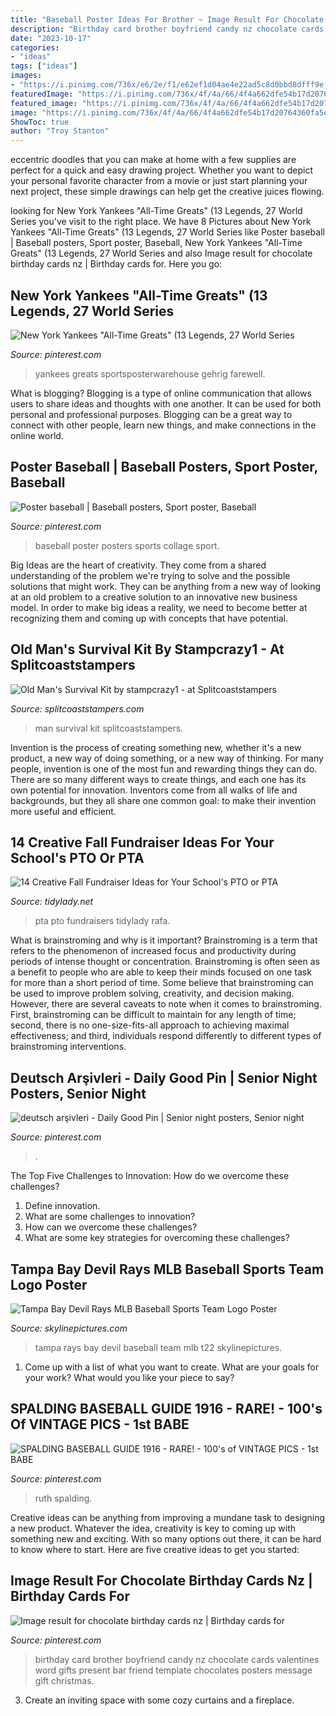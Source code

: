 ```yaml
---
title: "Baseball Poster Ideas For Brother ~ Image Result For Chocolate Birthday Cards Nz"
description: "Birthday card brother boyfriend candy nz chocolate cards valentines word gifts present bar friend template chocolates posters message gift christmas"
date: "2023-10-17"
categories:
- "ideas"
tags: ["ideas"]
images:
- "https://i.pinimg.com/736x/e6/2e/f1/e62ef1d04ae4e22ad5c8d0bbd8dfff9e.jpg"
featuredImage: "https://i.pinimg.com/736x/4f/4a/66/4f4a662dfe54b17d20764360fa5e0bbb--babe-ruth-baseball.jpg"
featured_image: "https://i.pinimg.com/736x/4f/4a/66/4f4a662dfe54b17d20764360fa5e0bbb--babe-ruth-baseball.jpg"
image: "https://i.pinimg.com/736x/4f/4a/66/4f4a662dfe54b17d20764360fa5e0bbb--babe-ruth-baseball.jpg"
ShowToc: true
author: "Troy Stanton"
---
```



eccentric doodles that you can make at home with a few supplies are perfect for a quick and easy drawing project. Whether you want to depict your personal favorite character from a movie or just start planning your next project, these simple drawings can help get the creative juices flowing.

	

		
looking for New York Yankees &quot;All-Time Greats&quot; (13 Legends, 27 World Series you've visit to the right place. We have 8 Pictures about New York Yankees &quot;All-Time Greats&quot; (13 Legends, 27 World Series like Poster baseball | Baseball posters, Sport poster, Baseball, New York Yankees &quot;All-Time Greats&quot; (13 Legends, 27 World Series and also Image result for chocolate birthday cards nz | Birthday cards for. Here you go:
		
    
## New York Yankees &quot;All-Time Greats&quot; (13 Legends, 27 World Series

<img loading=lazy src="https://i.pinimg.com/736x/e6/2e/f1/e62ef1d04ae4e22ad5c8d0bbd8dfff9e.jpg" onerror="this.onerror=null;this.src='https://tse4.mm.bing.net/th?id=OIP.aoDxZjW7akpSM_2RiKMtBQHaI6&amp;pid=15.1';" alt="New York Yankees &quot;All-Time Greats&quot; (13 Legends, 27 World Series">

_Source: pinterest.com_

>yankees greats sportsposterwarehouse gehrig farewell. 

	

What is blogging?
Blogging is a type of online communication that allows users to share ideas and thoughts with one another. It can be used for both personal and professional purposes. Blogging can be a great way to connect with other people, learn new things, and make connections in the online world.

    
## Poster Baseball | Baseball Posters, Sport Poster, Baseball

<img loading=lazy src="https://i.pinimg.com/736x/81/f8/70/81f87021c7e276d7af642476e4eb7982.jpg" onerror="this.onerror=null;this.src='https://tse3.mm.bing.net/th?id=OIP.YbtwB_2wyncaW8-lXqG7IADMEy&amp;pid=15.1';" alt="Poster baseball | Baseball posters, Sport poster, Baseball">

_Source: pinterest.com_

>baseball poster posters sports collage sport. 

	

Big Ideas are the heart of creativity. They come from a shared understanding of the problem we're trying to solve and the possible solutions that might work. They can be anything from a new way of looking at an old problem to a creative solution to an innovative new business model. In order to make big ideas a reality, we need to become better at recognizing them and coming up with concepts that have potential.

    
## Old Man&#039;s Survival Kit By Stampcrazy1 - At Splitcoaststampers

<img loading=lazy src="http://images.splitcoaststampers.com/data/gallery/5644/2008/06/06/old_man_s_survival_kit01_by_stampcrazy1.jpg" onerror="this.onerror=null;this.src='https://tse4.mm.bing.net/th?id=OIP.HrbIG_6qKa0Um7sUqWsOXQAAAA&amp;pid=15.1';" alt="Old Man&#039;s Survival Kit by stampcrazy1 - at Splitcoaststampers">

_Source: splitcoaststampers.com_

>man survival kit splitcoaststampers. 

	

Invention is the process of creating something new, whether it's a new product, a new way of doing something, or a new way of thinking. For many people, invention is one of the most fun and rewarding things they can do. There are so many different ways to create things, and each one has its own potential for innovation. Inventors come from all walks of life and backgrounds, but they all share one common goal: to make their invention more useful and efficient.

    
## 14 Creative Fall Fundraiser Ideas For Your School&#039;s PTO Or PTA

<img loading=lazy src="http://cdn.shopify.com/s/files/1/0010/9599/1332/articles/FALLBLOG_1200x1200.jpg?v=1567015277" onerror="this.onerror=null;this.src='https://tse1.mm.bing.net/th?id=OIP.OrcbWJ5Bv55U3CRxmW9M_QHaLH&amp;pid=15.1';" alt="14 Creative Fall Fundraiser Ideas for Your School&#039;s PTO or PTA">

_Source: tidylady.net_

>pta pto fundraisers tidylady rafa. 

	

What is brainstroming and why is it important?
Brainstroming is a term that refers to the phenomenon of increased focus and productivity during periods of intense thought or concentration. Brainstroming is often seen as a benefit to people who are able to keep their minds focused on one task for more than a short period of time. Some believe that brainstroming can be used to improve problem solving, creativity, and decision making. However, there are several caveats to note when it comes to brainstroming. First, brainstroming can be difficult to maintain for any length of time; second, there is no one-size-fits-all approach to achieving maximal effectiveness; and third, individuals respond differently to different types of brainstroming interventions.

    
## Deutsch Arşivleri - Daily Good Pin | Senior Night Posters, Senior Night

<img loading=lazy src="https://i.pinimg.com/originals/5b/3f/18/5b3f18d195849c57155e2044f31de0e5.jpg" onerror="this.onerror=null;this.src='https://tse2.mm.bing.net/th?id=OIP.hJu51XSHUNfqh3lpslp3_gHaJ3&amp;pid=15.1';" alt="deutsch arşivleri - Daily Good Pin | Senior night posters, Senior night">

_Source: pinterest.com_

>. 

	

The Top Five Challenges to Innovation: How do we overcome these challenges?
1. Define innovation.
2. What are some challenges to innovation? 
3. How can we overcome these challenges? 
4. What are some key strategies for overcoming these challenges?

    
## Tampa Bay Devil Rays MLB Baseball Sports Team Logo Poster

<img loading=lazy src="http://www.skylinepictures.com/Tampa_T22_large.jpg" onerror="this.onerror=null;this.src='https://tse2.mm.bing.net/th?id=OIP.Is0ejCGIAD7vJbkh9No72QHaLR&amp;pid=15.1';" alt="Tampa Bay Devil Rays MLB Baseball Sports Team Logo Poster">

_Source: skylinepictures.com_

>tampa rays bay devil baseball team mlb t22 skylinepictures. 

	

1. Come up with a list of what you want to create. What are your goals for your work? What would you like your piece to say? 

    
## SPALDING BASEBALL GUIDE 1916 - RARE! - 100&#039;s Of VINTAGE PICS - 1st BABE

<img loading=lazy src="https://i.pinimg.com/736x/4f/4a/66/4f4a662dfe54b17d20764360fa5e0bbb--babe-ruth-baseball.jpg" onerror="this.onerror=null;this.src='https://tse4.mm.bing.net/th?id=OIP.xU0R6bCZ4B2HqL9z3hkQvAHaKR&amp;pid=15.1';" alt="SPALDING BASEBALL GUIDE 1916 - RARE! - 100&#039;s of VINTAGE PICS - 1st BABE">

_Source: pinterest.com_

>ruth spalding. 

	

Creative ideas can be anything from improving a mundane task to designing a new product. Whatever the idea, creativity is key to coming up with something new and exciting. With so many options out there, it can be hard to know where to start. Here are five creative ideas to get you started:

    
## Image Result For Chocolate Birthday Cards Nz | Birthday Cards For

<img loading=lazy src="https://i.pinimg.com/736x/a0/c0/d8/a0c0d8230199f39ffcfeeb8202dadb24.jpg" onerror="this.onerror=null;this.src='https://tse3.mm.bing.net/th?id=OIP.auFB7gG1iPFk3upJ8lyIFAAAAA&amp;pid=15.1';" alt="Image result for chocolate birthday cards nz | Birthday cards for">

_Source: pinterest.com_

>birthday card brother boyfriend candy nz chocolate cards valentines word gifts present bar friend template chocolates posters message gift christmas. 

	

3. Create an inviting space with some cozy curtains and a fireplace. 

